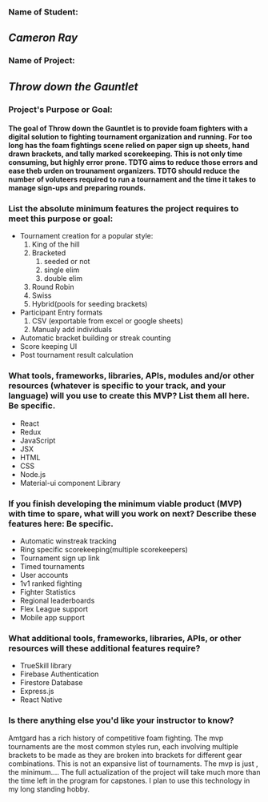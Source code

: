### **Name of Student:**
## *Cameron Ray*

### **Name of Project:**
## *Throw down the Gauntlet*

### **Project's Purpose or Goal:**
#### The goal of Throw down the Gauntlet is to provide foam fighters with a digital solution to fighting tournament organization and running. For too long has the foam fightings scene relied on paper sign up sheets, hand drawn brackets, and tally marked scorekeeping. This is not only time consuming, but highly error prone. TDTG aims to reduce those errors and ease theb urden on trounament organizers. TDTG should reduce the number of voluteers required to run a tournament and the time it takes to manage sign-ups and preparing rounds.

### **List the absolute minimum features the project requires to meet this purpose or goal:**
* Tournament creation for a popular style: 
  1. King of the hill
  2. Bracketed
      1. seeded or not
      2. single elim
      3. double elim
  3. Round Robin
  4. Swiss
  5. Hybrid(pools for seeding brackets)
* Participant Entry formats
  1. CSV (exportable from excel or google sheets)
  2. Manualy add individuals
* Automatic bracket building or streak counting
* Score keeping UI
* Post tournament result calculation

### **What tools, frameworks, libraries, APIs, modules and/or other resources (whatever is specific to your track, and your language) will you use to create this MVP? List them all here. Be specific.**
* React
* Redux
* JavaScript
* JSX
* HTML
* CSS
* Node.js
* Material-ui component Library

### **If you finish developing the minimum viable product (MVP) with time to spare, what will you work on next? Describe these features here: Be specific.**
* Automatic winstreak tracking
* Ring specific scorekeeping(multiple scorekeepers)
* Tournament sign up link
* Timed tournaments
* User accounts
* 1v1 ranked fighting
* Fighter Statistics
* Regional leaderboards
* Flex League support
* Mobile app support

### **What additional tools, frameworks, libraries, APIs, or other resources will these additional features require?**
* TrueSkill library
* Firebase Authentication
* Firestore Database
* Express.js
* React Native

### **Is there anything else you'd like your instructor to know?**
Amtgard has a rich history of competitive foam fighting. The mvp tournaments are the most common styles run, each involving multiple brackets to be made as they are broken into brackets for different gear combinations. This is not an expansive list of tournaments.
The mvp is just , the minimum.... The full actualization of the project will take much more than the time left in the program for capstones. I plan to use this technology in my long standing hobby.